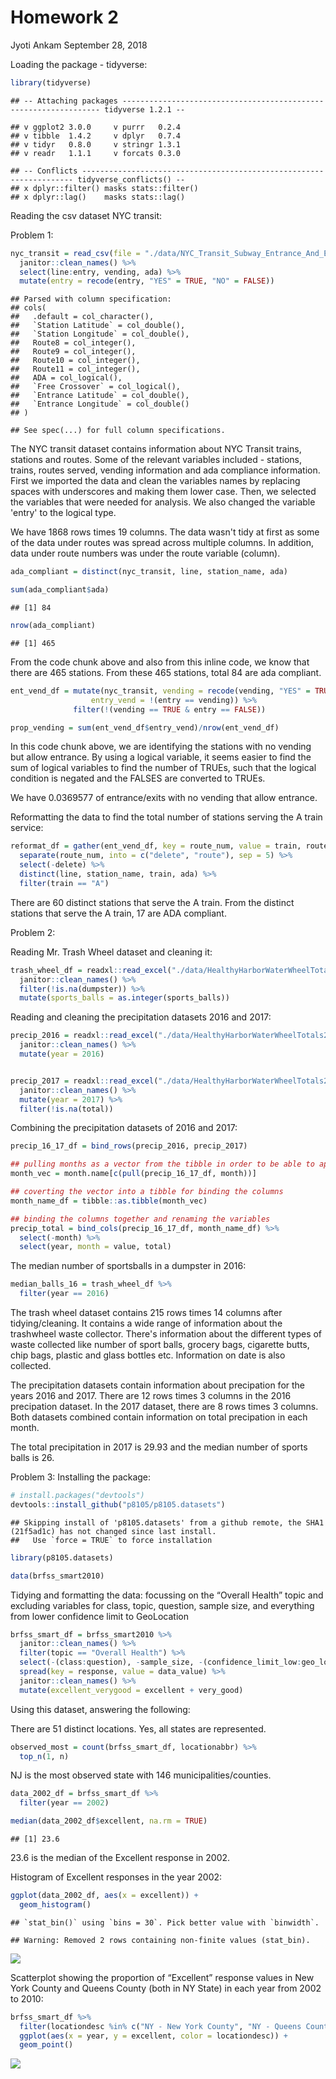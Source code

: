 Homework 2
================
Jyoti Ankam
September 28, 2018

Loading the package - tidyverse:

``` r
library(tidyverse)
```

    ## -- Attaching packages ----------------------------------------------------------------- tidyverse 1.2.1 --

    ## v ggplot2 3.0.0     v purrr   0.2.4
    ## v tibble  1.4.2     v dplyr   0.7.4
    ## v tidyr   0.8.0     v stringr 1.3.1
    ## v readr   1.1.1     v forcats 0.3.0

    ## -- Conflicts -------------------------------------------------------------------- tidyverse_conflicts() --
    ## x dplyr::filter() masks stats::filter()
    ## x dplyr::lag()    masks stats::lag()

Reading the csv dataset NYC transit:

Problem 1:

``` r
nyc_transit = read_csv(file = "./data/NYC_Transit_Subway_Entrance_And_Exit_Data.csv") %>% 
  janitor::clean_names() %>% 
  select(line:entry, vending, ada) %>% 
  mutate(entry = recode(entry, "YES" = TRUE, "NO" = FALSE))
```

    ## Parsed with column specification:
    ## cols(
    ##   .default = col_character(),
    ##   `Station Latitude` = col_double(),
    ##   `Station Longitude` = col_double(),
    ##   Route8 = col_integer(),
    ##   Route9 = col_integer(),
    ##   Route10 = col_integer(),
    ##   Route11 = col_integer(),
    ##   ADA = col_logical(),
    ##   `Free Crossover` = col_logical(),
    ##   `Entrance Latitude` = col_double(),
    ##   `Entrance Longitude` = col_double()
    ## )

    ## See spec(...) for full column specifications.

The NYC transit dataset contains information about NYC Transit trains, stations and routes. Some of the relevant variables included - stations, trains, routes served, vending information and ada compliance information. First we imported the data and clean the variables names by replacing spaces with underscores and making them lower case. Then, we selected the variables that were needed for analysis. We also changed the variable 'entry' to the logical type.

We have 1868 rows times 19 columns. The data wasn't tidy at first as some of the data under routes was spread across multiple columns. In addition, data under route numbers was under the route variable (column).

``` r
ada_compliant = distinct(nyc_transit, line, station_name, ada)

sum(ada_compliant$ada)
```

    ## [1] 84

``` r
nrow(ada_compliant)
```

    ## [1] 465

From the code chunk above and also from this inline code, we know that there are 465 stations. From these 465 stations, total 84 are ada compliant.

``` r
ent_vend_df = mutate(nyc_transit, vending = recode(vending, "YES" = TRUE, "NO" = FALSE),
                  entry_vend = !(entry == vending)) %>% 
              filter(!(vending == TRUE & entry == FALSE))

prop_vending = sum(ent_vend_df$entry_vend)/nrow(ent_vend_df)
```

In this code chunk above, we are identifying the stations with no vending but allow entrance. By using a logical variable, it seems easier to find the sum of logical variables to find the number of TRUEs, such that the logical condition is negated and the FALSES are converted to TRUEs.

We have 0.0369577 of entrance/exits with no vending that allow entrance.

Reformatting the data to find the total number of stations serving the A train service:

``` r
reformat_df = gather(ent_vend_df, key = route_num, value = train, route1:route11) %>% 
  separate(route_num, into = c("delete", "route"), sep = 5) %>% 
  select(-delete) %>% 
  distinct(line, station_name, train, ada) %>% 
  filter(train == "A")
```

There are 60 distinct stations that serve the A train. From the distinct stations that serve the A train, 17 are ADA compliant.

Problem 2:

Reading Mr. Trash Wheel dataset and cleaning it:

``` r
trash_wheel_df = readxl::read_excel("./data/HealthyHarborWaterWheelTotals2017-9-26.xlsx", sheet = "Mr. Trash Wheel", range = "A2:N258") %>% 
  janitor::clean_names() %>% 
  filter(!is.na(dumpster)) %>% 
  mutate(sports_balls = as.integer(sports_balls))
```

Reading and cleaning the precipitation datasets 2016 and 2017:

``` r
precip_2016 = readxl::read_excel("./data/HealthyHarborWaterWheelTotals2017-9-26.xlsx", sheet = "2016 Precipitation", range = "A2:B14") %>% 
  janitor::clean_names() %>% 
  mutate(year = 2016) 


precip_2017 = readxl::read_excel("./data/HealthyHarborWaterWheelTotals2017-9-26.xlsx", sheet = "2017 Precipitation", range = "A2:B14") %>% 
  janitor::clean_names() %>% 
  mutate(year = 2017) %>% 
  filter(!is.na(total))
```

Combining the precipitation datasets of 2016 and 2017:

``` r
precip_16_17_df = bind_rows(precip_2016, precip_2017)

## pulling months as a vector from the tibble in order to be able to apply the month.name function
month_vec = month.name[c(pull(precip_16_17_df, month))]

## coverting the vector into a tibble for binding the columns
month_name_df = tibble::as.tibble(month_vec)

## binding the columns together and renaming the variables
precip_total = bind_cols(precip_16_17_df, month_name_df) %>% 
  select(-month) %>% 
  select(year, month = value, total)
```

The median number of sportsballs in a dumpster in 2016:

``` r
median_balls_16 = trash_wheel_df %>% 
  filter(year == 2016)
```

The trash wheel dataset contains 215 rows times 14 columns after tidying/cleaning. It contains a wide range of information about the trashwheel waste collector. There's information about the different types of waste collected like number of sport balls, grocery bags, cigarette butts, chip bags, plastic and glass bottles etc. Information on date is also collected.

The precipitation datasets contain information about precipation for the years 2016 and 2017. There are 12 rows times 3 columns in the 2016 precipation dataset. In the 2017 dataset, there are 8 rows times 3 columns. Both datasets combined contain information on total precipation in each month.

The total precipitation in 2017 is 29.93 and the median number of sports balls is 26.

Problem 3: Installing the package:

``` r
# install.packages("devtools")
devtools::install_github("p8105/p8105.datasets")
```

    ## Skipping install of 'p8105.datasets' from a github remote, the SHA1 (21f5ad1c) has not changed since last install.
    ##   Use `force = TRUE` to force installation

``` r
library(p8105.datasets)

data(brfss_smart2010)
```

Tidying and formatting the data: focussing on the “Overall Health” topic and excluding variables for class, topic, question, sample size, and everything from lower confidence limit to GeoLocation

``` r
brfss_smart_df = brfss_smart2010 %>% 
  janitor::clean_names() %>% 
  filter(topic == "Overall Health") %>% 
  select(-(class:question), -sample_size, -(confidence_limit_low:geo_location)) %>% 
  spread(key = response, value = data_value) %>% 
  janitor::clean_names() %>% 
  mutate(excellent_verygood = excellent + very_good)
```

Using this dataset, answering the following:

There are 51 distinct locations. Yes, all states are represented.

``` r
observed_most = count(brfss_smart_df, locationabbr) %>% 
  top_n(1, n)
```

NJ is the most observed state with 146 municipalities/counties.

``` r
data_2002_df = brfss_smart_df %>% 
  filter(year == 2002)

median(data_2002_df$excellent, na.rm = TRUE)
```

    ## [1] 23.6

23.6 is the median of the Excellent response in 2002.

Histogram of Excellent responses in the year 2002:

``` r
ggplot(data_2002_df, aes(x = excellent)) + 
  geom_histogram()
```

    ## `stat_bin()` using `bins = 30`. Pick better value with `binwidth`.

    ## Warning: Removed 2 rows containing non-finite values (stat_bin).

![](p8105_hw2_jva2106_files/figure-markdown_github/unnamed-chunk-14-1.png)

Scatterplot showing the proportion of “Excellent” response values in New York County and Queens County (both in NY State) in each year from 2002 to 2010:

``` r
brfss_smart_df %>% 
  filter(locationdesc %in% c("NY - New York County", "NY - Queens County")) %>% 
  ggplot(aes(x = year, y = excellent, color = locationdesc)) +
  geom_point()
```

![](p8105_hw2_jva2106_files/figure-markdown_github/unnamed-chunk-15-1.png)

